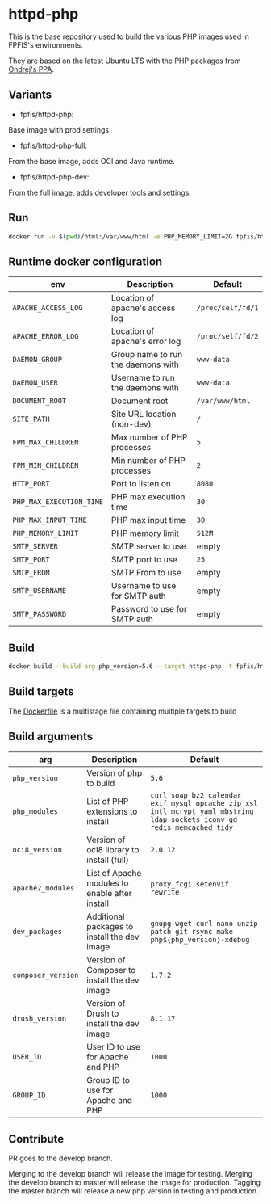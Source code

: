 # httpd-php

This is the base repository used to build the various PHP images used in FPFIS's
environments.

They are based on the latest Ubuntu LTS with the PHP packages from [Ondrej's PPA](https://launchpad.net/~ondrej/+archive/ubuntu/php).

## Variants
- fpfis/httpd-php:*<php-version>*

Base image with prod settings.

- fpfis/httpd-php-full:*<php-version>*

From the base image, adds OCI and Java runtime.

- fpfis/httpd-php-dev:*<php-version>*

From the full image, adds developer tools and settings.

## Run

```bash
docker run -v $(pwd)/html:/var/www/html -e PHP_MEMORY_LIMIT=2G fpfis/httpd-php:5.6 .
```

## Runtime docker configuration

| env                        | Description                        |  Default          |
|----------------------------|------------------------------------|-------------------|
|`APACHE_ACCESS_LOG`         | Location of apache's access log    | `/proc/self/fd/1` |
|`APACHE_ERROR_LOG`          | Location of apache's error log     | `/proc/self/fd/2` |
|`DAEMON_GROUP`              | Group name to run the daemons with | `www-data`        |
|`DAEMON_USER`               | Username to run the daemons with   | `www-data`        |
|`DOCUMENT_ROOT`             | Document root                      | `/var/www/html`   |
|`SITE_PATH`                 | Site URL location (non-dev)        | `/`
|`FPM_MAX_CHILDREN`          | Max number of PHP processes        | `5`               |
|`FPM_MIN_CHILDREN`          | Min number of PHP processes        | `2`               |
|`HTTP_PORT`                 | Port to listen on                  | `8080`            |
|`PHP_MAX_EXECUTION_TIME`    | PHP max execution time             | `30`              |
|`PHP_MAX_INPUT_TIME`        | PHP max input time                 | `30`              |
|`PHP_MEMORY_LIMIT`          | PHP memory limit                   | `512M`            |
|`SMTP_SERVER`               | SMTP server to use                 | empty
|`SMTP_PORT  `               | SMTP port   to use                 | `25`
|`SMTP_FROM`                 | SMTP From to use                   | empty
|`SMTP_USERNAME`             | Username to use for SMTP auth      | empty
|`SMTP_PASSWORD`             | Password to use for SMTP auth      | empty

## Build

```bash
docker build --build-arg php_version=5.6 --target httpd-php -t fpfis/httpd-php:5.6 .
```

## Build targets

The [Dockerfile](Dockerfile) is a multistage file containing multiple targets to build

## Build arguments
| arg              | Description                                    | Default  
|------------------|------------------------------------------------|----------
|`php_version`     | Version of php to build                        | `5.6`
|`php_modules`     | List of PHP extensions to install              | `curl soap bz2 calendar exif mysql opcache zip xsl intl mcrypt yaml mbstring ldap sockets iconv gd redis memcached tidy`
|`oci8_version`    | Version of oci8 library to install (full)      | `2.0.12`
|`apache2_modules` | List of Apache modules to enable after install | `proxy_fcgi setenvif rewrite`
|`dev_packages`    | Additional packages to install the dev image   | `gnupg wget curl nano unzip patch git rsync make php${php_version}-xdebug`
|`composer_version`| Version of Composer to install the dev image   | `1.7.2`
|`drush_version`   | Version of Drush to install the dev image      | `8.1.17`
|`USER_ID`         | User ID to use for Apache and PHP              | `1000`
|`GROUP_ID`        | Group ID to use for Apache and PHP             | `1000`


## Contribute

PR goes to the develop branch.

Merging to the develop branch will release the image for testing.
Merging the develop branch to master will release the image for production.
Tagging the master branch will release a new php version in testing and production.
